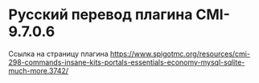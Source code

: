# Русский перевод плагина CMI-9.7.0.6
Ссылка на страницу плагина https://www.spigotmc.org/resources/cmi-298-commands-insane-kits-portals-essentials-economy-mysql-sqlite-much-more.3742/
